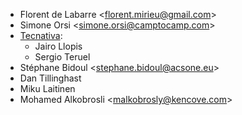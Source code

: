 - Florent de Labarre \<<florent.mirieu@gmail.com>\>
- Simone Orsi \<<simone.orsi@camptocamp.com>\>
- [Tecnativa](https://www.tecnativa.com/):
  - Jairo Llopis
  - Sergio Teruel
- Stéphane Bidoul \<<stephane.bidoul@acsone.eu>\>
- Dan Tillinghast
- Miku Laitinen
- Mohamed Alkobrosli \<<malkobrosly@kencove.com>\>
